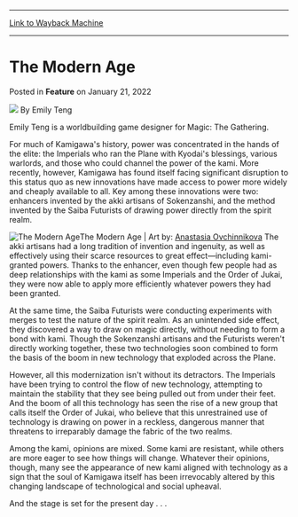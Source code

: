 
---
[Link to Wayback Machine](https://web.archive.org/web/20220121154926/https://magic.wizards.com/en/articles/archive/feature/modern-age-2022-01-21)

[_metadata_:author]:- "Emily Teng"
[_metadata_:description]:- "The stage is nearly set for present-day Kamigawa. Will the inhabitants of the Plane accommodate change in light of the new innovations and technologies of the modern age?"
[_metadata_:generator]:- "Drupal 7 (http://drupal.org)"
[_metadata_:publish_date]:- "2022-01-21"
[_metadata_:title]:- "The Modern Age"
[_metadata_:wayback_capture_timestamp]:- "2022-01-21 15:49:26+00:00"
[_metadata_:wayback_raw_url]:- "https://web.archive.org/web/20220121154926id_/https://magic.wizards.com/en/articles/archive/feature/modern-age-2022-01-21"
[_metadata_:wayback_url]:- "https://magic.wizards.com/en/articles/archive/feature/modern-age-2022-01-21"
---


The Modern Age
==============



 Posted in **Feature**
 on January 21, 2022 






![](https://media.magic.wizards.com/styles/auth_small/public/images/person/wizards_author.jpg)
By Emily Teng




 Emily Teng is a worldbuilding game designer for Magic: The Gathering. 






For much of Kamigawa's history, power was concentrated in the hands of the elite: the Imperials who ran the Plane with Kyodai's blessings, various warlords, and those who could channel the power of the kami. More recently, however, Kamigawa has found itself facing significant disruption to this status quo as new innovations have made access to power more widely and cheaply available to all. Key among these innovations were two: enhancers invented by the akki artisans of Sokenzanshi, and the method invented by the Saiba Futurists of drawing power directly from the spirit realm.



![The Modern Age](https://media.wizards.com/2022/images/daily/DM23usndyw.jpg)The Modern Age | Art by: [Anastasia Ovchinnikova](https://gatherer.wizards.com/Pages/Search/Default.aspx?action=advanced&output=spoiler&method=visual&artist=+%5B%22Anastasia%20Ovchinnikova%22%5D)
The akki artisans had a long tradition of invention and ingenuity, as well as effectively using their scarce resources to great effect—including kami-granted powers. Thanks to the enhancer, even though few people had as deep relationships with the kami as some Imperials and the Order of Jukai, they were now able to apply more efficiently whatever powers they had been granted.


At the same time, the Saiba Futurists were conducting experiments with merges to test the nature of the spirit realm. As an unintended side effect, they discovered a way to draw on magic directly, without needing to form a bond with kami. Though the Sokenzanshi artisans and the Futurists weren't directly working together, these two technologies soon combined to form the basis of the boom in new technology that exploded across the Plane.


However, all this modernization isn't without its detractors. The Imperials have been trying to control the flow of new technology, attempting to maintain the stability that they see being pulled out from under their feet. And the boom of all this technology has seen the rise of a new group that calls itself the Order of Jukai, who believe that this unrestrained use of technology is drawing on power in a reckless, dangerous manner that threatens to irreparably damage the fabric of the two realms.


Among the kami, opinions are mixed. Some kami are resistant, while others are more eager to see how things will change. Whatever their opinions, though, many see the appearance of new kami aligned with technology as a sign that the soul of Kamigawa itself has been irrevocably altered by this changing landscape of technological and social upheaval.


And the stage is set for the present day . . .







